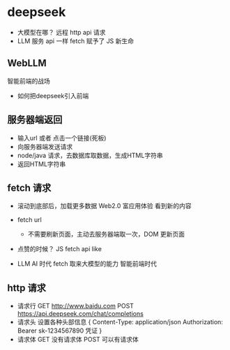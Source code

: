 # deepseek

- 大模型在哪？
  远程
  http api 请求
- LLM 服务
  api 一样
  fetch 赋予了 JS 新生命

## WebLLM

智能前端的战场

- 如何把deepseek引入前端

## 服务器端返回

- 输入url 或者 点击一个链接(死板)
- 向服务器端发送请求
- node/java 请求，去数据库取数据，生成HTML字符串
- 返回HTML字符串

## fetch 请求

- 滚动到底部后，加载更多数据 Web2.0 富应用体验
  看到新的内容

- fetch url
  - 不需要刷新页面，主动去服务器端取一次，DOM 更新页面

- 点赞的时候？
  JS fetch api like

- LLM AI 时代
  fetch 取来大模型的能力 智能前端时代

## http 请求

- 请求行 GET <http://www.baidu.com>
  POST <https://api.deepseek.com/chat/completions>
- 请求头
  设置各种头部信息
  {
    Content-Type: application/json
    Authorization: Bearer sk-1234567890 凭证
  }
- 请求体
  GET 没有请求体
  POST 可以有请求体